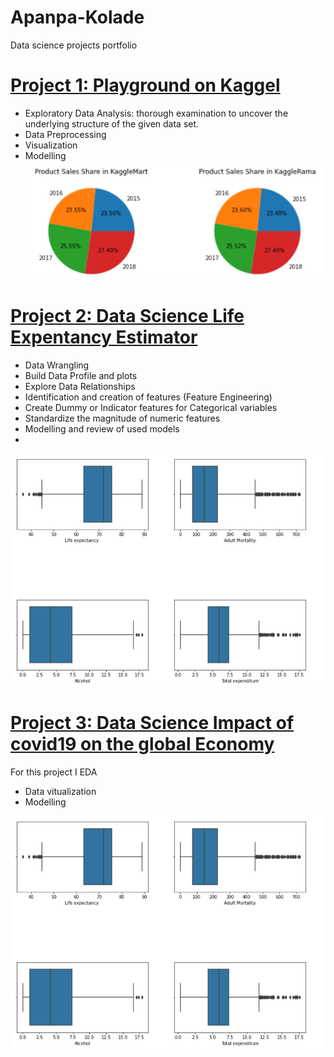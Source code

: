 # Apanpa-Kolade
Data science projects portfolio
# [Project 1: Playground on Kaggel](https://github.com/abolayo/DScience/blob/master/kaggel/tabular-playground-series-jan2022.ipynb)
* Exploratory Data Analysis: thorough examination to uncover the underlying structure of the given data set.
* Data Preprocessing
* Visualization
* Modelling 
![pie chart](https://github.com/abolayo/Data-Portfolio/blob/main/images/Kaggle.PNG)

# [Project 2: Data Science Life Expentancy Estimator](https://github.com/abolayo/DScience/blob/master/life-expectancy/life_expectancy_demo.ipynb)
* Data Wrangling
* Build Data Profile and plots
* Explore Data Relationships
* Identification and creation of features (Feature Engineering)
* Create Dummy or Indicator features for Categorical variables
* Standardize the magnitude of numeric features
* Modelling and review of used models
* 
 ![box-plots](https://github.com/abolayo/Data-Portfolio/blob/main/images/life-expentancy.PNG)
# [Project 3: Data Science Impact of covid19 on the global Economy](https://github.com/HDSC-21/covid19-on-the-global-economy/blob/main/Image/EDA.ipynb)
For this project I EDA
* Data vitualization
* Modelling

 ![second image](https://github.com/abolayo/Data-Portfolio/blob/main/images/life-expentancy.PNG)
